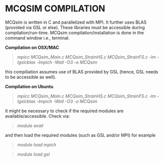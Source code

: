 # MCQSIM COMPILATION
  MCQsim is written in C and parallelized with MPI. It further uses BLAS (provided via GSL or else). These libraries must be accessible during compilation/run-time. MCQsim compilation/installation is done in the command window i.e., terminal.

**Compilation on OSX/MAC**

> _mpicc   MCQsim_Main.c   MCQsim_StrainHS.c   MCQsim_StrainFS.c   -lm  -lgslcblas  -lmpich  -Wall  -O3  -o  MCQsim_

  this compiliation assumes use of BLAS provided by GSL (hence, GSL needs to be accessible as well).

**Compilation on Ubuntu**

 > _mpicc   MCQsim_Main.c   MCQsim_StrainHS.c   MCQsim_StrainFS.c   -lm  -lgslcblas  -lmpich  -Wall  -O3  -o  MCQsim_

  It might be necessary to check if the required modules are available/accessible. Check via:

> _module avail_

  and then load the required modules (such as GSL and/or MPI) for example

> _module load mpich_
  
 > _module load gsl_
